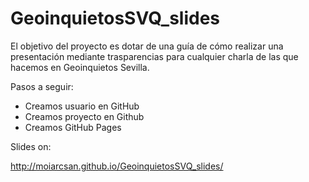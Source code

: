 GeoinquietosSVQ_slides
======================

El objetivo del proyecto es dotar de una guía de cómo realizar una presentación mediante trasparencias para cualquier charla de las que hacemos en Geoinquietos Sevilla.

Pasos a seguir:

* Creamos usuario en GitHub
* Creamos proyecto en Github
* Creamos GitHub Pages

Slides on:

http://moiarcsan.github.io/GeoinquietosSVQ_slides/

